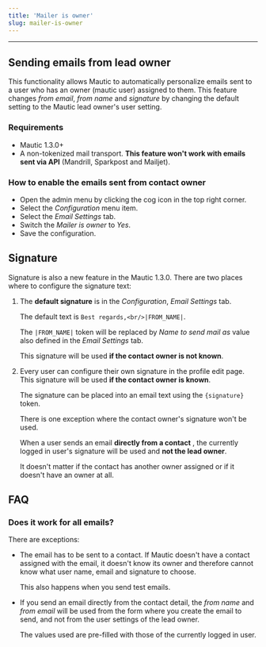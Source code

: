 ```yaml
---
title: 'Mailer is owner'
slug: mailer-is-owner
---
```


---
## Sending emails from lead owner

This functionality allows Mautic to automatically personalize emails sent to a user who has an owner (mautic user) assigned to them. This feature changes *from email*, *from name* and *signature* by changing the default setting to the Mautic lead owner's user setting.

### Requirements

- Mautic 1.3.0+
- A non-tokenized mail transport. **This feature won't work with emails sent via API** (Mandrill, Sparkpost and Mailjet).

### How to enable the emails sent from contact owner

- Open the admin menu by clicking the cog icon in the top right corner.
- Select the *Configuration* menu item.
- Select the *Email Settings* tab.
- Switch the *Mailer is owner* to *Yes*.
- Save the configuration.

## Signature

Signature is also a new feature in the Mautic 1.3.0. There are two places where to configure the signature text:

1. The **default signature** is in the *Configuration*, *Email Settings* tab. 
	
	The default text is `Best regards,<br/>|FROM_NAME|`. 
	
    The `|FROM_NAME|` token will be replaced by *Name to send mail as* value also defined in the *Email Settings* tab. 

	This signature will be used **if the contact owner is not known**.

2. Every user can configure their own signature in the profile edit page. This signature will be used **if the contact owner is known**.

	The signature can be placed into an email text using the `{signature}` token.

	There is one exception where the contact owner's signature won't be used. 

	When a user sends an email **directly from a contact** , the currently logged in user's signature will be used and **not the lead owner**. 
    
    It doesn't matter if the contact has another owner assigned or if it doesn't have an owner at all.

## FAQ

### Does it work for all emails?

There are exceptions:
* The email has to be sent to a contact. 
	If Mautic doesn't have a contact assigned with the email, it doesn't know its owner and therefore cannot know what user name, email and signature to choose. 
    
    This also happens when you send test emails.
    
* If you send an email directly from the contact detail, the *from name* and *from email* will be used from the form where you create the email to send, and not from the user settings of the lead owner. 

	The values used are pre-filled with those of the currently logged in user.

